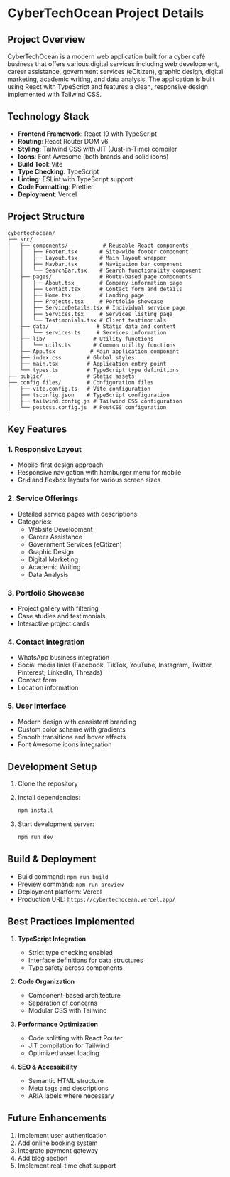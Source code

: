 # CyberTechOcean Project Details

## Project Overview

CyberTechOcean is a modern web application built for a cyber café business that offers various digital services including web development, career assistance, government services (eCitizen), graphic design, digital marketing, academic writing, and data analysis. The application is built using React with TypeScript and features a clean, responsive design implemented with Tailwind CSS.

## Technology Stack

- **Frontend Framework**: React 19 with TypeScript
- **Routing**: React Router DOM v6
- **Styling**: Tailwind CSS with JIT (Just-in-Time) compiler
- **Icons**: Font Awesome (both brands and solid icons)
- **Build Tool**: Vite
- **Type Checking**: TypeScript
- **Linting**: ESLint with TypeScript support
- **Code Formatting**: Prettier
- **Deployment**: Vercel

## Project Structure

```plaintext
cybertechocean/
├── src/
│   ├── components/           # Reusable React components
│   │   ├── Footer.tsx       # Site-wide footer component
│   │   ├── Layout.tsx       # Main layout wrapper
│   │   ├── Navbar.tsx       # Navigation bar component
│   │   └── SearchBar.tsx    # Search functionality component
│   ├── pages/               # Route-based page components
│   │   ├── About.tsx        # Company information page
│   │   ├── Contact.tsx      # Contact form and details
│   │   ├── Home.tsx         # Landing page
│   │   ├── Projects.tsx     # Portfolio showcase
│   │   ├── ServiceDetails.tsx # Individual service page
│   │   ├── Services.tsx     # Services listing page
│   │   └── Testimonials.tsx # Client testimonials
│   ├── data/               # Static data and content
│   │   └── services.ts     # Services information
│   ├── lib/               # Utility functions
│   │   └── utils.ts       # Common utility functions
│   ├── App.tsx           # Main application component
│   ├── index.css        # Global styles
│   ├── main.tsx         # Application entry point
│   └── types.ts         # TypeScript type definitions
├── public/              # Static assets
├── config files/        # Configuration files
│   ├── vite.config.ts   # Vite configuration
│   ├── tsconfig.json    # TypeScript configuration
│   ├── tailwind.config.js # Tailwind CSS configuration
│   └── postcss.config.js  # PostCSS configuration
```

## Key Features

### 1. Responsive Layout

- Mobile-first design approach
- Responsive navigation with hamburger menu for mobile
- Grid and flexbox layouts for various screen sizes

### 2. Service Offerings

- Detailed service pages with descriptions
- Categories:
  - Website Development
  - Career Assistance
  - Government Services (eCitizen)
  - Graphic Design
  - Digital Marketing
  - Academic Writing
  - Data Analysis

### 3. Portfolio Showcase

- Project gallery with filtering
- Case studies and testimonials
- Interactive project cards

### 4. Contact Integration

- WhatsApp business integration
- Social media links (Facebook, TikTok, YouTube, Instagram, Twitter, Pinterest, LinkedIn, Threads)
- Contact form
- Location information

### 5. User Interface

- Modern design with consistent branding
- Custom color scheme with gradients
- Smooth transitions and hover effects
- Font Awesome icons integration

## Development Setup

1. Clone the repository

2. Install dependencies:

   ```bash
   npm install
   ```

3. Start development server:

   ```bash
   npm run dev
   ```

## Build & Deployment

- Build command: `npm run build`
- Preview command: `npm run preview`
- Deployment platform: Vercel
- Production URL: `https://cybertechocean.vercel.app/`

## Best Practices Implemented

1. **TypeScript Integration**
   - Strict type checking enabled
   - Interface definitions for data structures
   - Type safety across components

2. **Code Organization**
   - Component-based architecture
   - Separation of concerns
   - Modular CSS with Tailwind

3. **Performance Optimization**
   - Code splitting with React Router
   - JIT compilation for Tailwind
   - Optimized asset loading

4. **SEO & Accessibility**
   - Semantic HTML structure
   - Meta tags and descriptions
   - ARIA labels where necessary

## Future Enhancements

1. Implement user authentication
2. Add online booking system
3. Integrate payment gateway
4. Add blog section
5. Implement real-time chat support